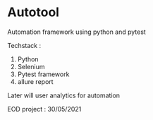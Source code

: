 # Autotool
Automation framework using python and pytest


Techstack :

1. Python
2. Selenium
3. Pytest framework
4. allure report


Later will user analytics for automation


EOD project : 30/05/2021
